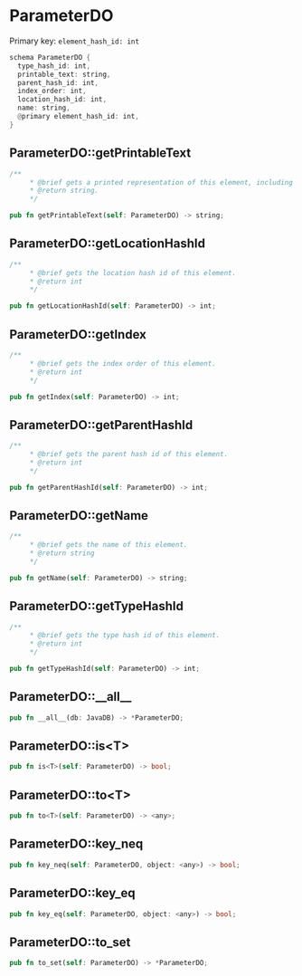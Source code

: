 # ParameterDO

Primary key: `element_hash_id: int`

```rust
schema ParameterDO {
  type_hash_id: int,
  printable_text: string,
  parent_hash_id: int,
  index_order: int,
  location_hash_id: int,
  name: string,
  @primary element_hash_id: int,
}
```
## ParameterDO::getPrintableText

```rust
/**
     * @brief gets a printed representation of this element, including its structure where applicable.
     * @return string.
     */
```
```rust
pub fn getPrintableText(self: ParameterDO) -> string;
```
## ParameterDO::getLocationHashId

```rust
/**
     * @brief gets the location hash id of this element.
     * @return int
     */
```
```rust
pub fn getLocationHashId(self: ParameterDO) -> int;
```
## ParameterDO::getIndex

```rust
/**
     * @brief gets the index order of this element.
     * @return int
     */
```
```rust
pub fn getIndex(self: ParameterDO) -> int;
```
## ParameterDO::getParentHashId

```rust
/**
     * @brief gets the parent hash id of this element.
     * @return int
     */
```
```rust
pub fn getParentHashId(self: ParameterDO) -> int;
```
## ParameterDO::getName

```rust
/**
     * @brief gets the name of this element.
     * @return string
     */
```
```rust
pub fn getName(self: ParameterDO) -> string;
```
## ParameterDO::getTypeHashId

```rust
/**
     * @brief gets the type hash id of this element.
     * @return int
     */
```
```rust
pub fn getTypeHashId(self: ParameterDO) -> int;
```
## ParameterDO::\_\_all\_\_

```rust
pub fn __all__(db: JavaDB) -> *ParameterDO;
```
## ParameterDO::is\<T\>

```rust
pub fn is<T>(self: ParameterDO) -> bool;
```
## ParameterDO::to\<T\>

```rust
pub fn to<T>(self: ParameterDO) -> <any>;
```
## ParameterDO::key\_neq

```rust
pub fn key_neq(self: ParameterDO, object: <any>) -> bool;
```
## ParameterDO::key\_eq

```rust
pub fn key_eq(self: ParameterDO, object: <any>) -> bool;
```
## ParameterDO::to\_set

```rust
pub fn to_set(self: ParameterDO) -> *ParameterDO;
```
